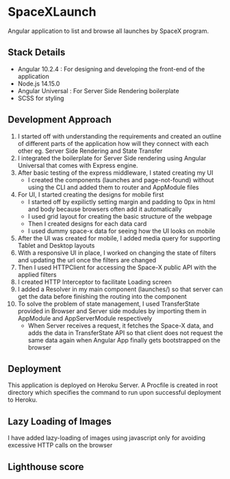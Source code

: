 # SpaceXLaunch

Angular application to list and browse all launches by SpaceX program.

## Stack Details
- Angular 10.2.4 : For designing and developing the front-end of the application
- Node.js 14.15.0 
- Angular Universal : For Server Side Rendering boilerplate
- SCSS for styling

## Development Approach

1. I started off with understanding the requirements and created an outline of different parts of the application how will they connect with each other eg. Server Side Rendering and State Transfer
2. I integrated the boilerplate for Server Side rendering using Angular Universal that comes with Express engine.
3. After basic testing of the express middleware, I stated creating my UI
    - I created the components (launches and page-not-found) without using the CLI and added them to router and AppModule files
4. For UI, I started creating the designs for mobile first
    - I started off by expilictly setting margin and padding to 0px in html and body because browsers often add it automatically
    - I used grid layout for creating the basic structure of the webpage
    - Then I created designs for each data card 
    - I used dummy space-x data for seeing how the UI looks on mobile
5. After the UI was created for mobile, I  added media query for supporting Tablet and Desktop layouts
6. With a responsive UI in place, I worked on changing the state of filters and updating the url once the filters are changed
7. Then I used HTTPClient for accessing the Space-X public API with the applied filters
8. I created HTTP Interceptor to facilitate Loading screen
9. I added a Resolver in my main component (launches/) so that server can get the data before finishing the routing into the component
10. To solve the problem of state management, I used TransferState provided in Browser and Server side modules by importing them in AppModule and AppServerModule respectively
    - When Server receives a request, it fetches the Space-X data, and adds the data in TransferState API so that client does not request the same data again when Angular App finally gets bootstrapped on the browser 

## Deployment

This application is deployed on Heroku Server. A Procfile is created in root directory which specifies the command to run upon successful deployment to Heroku.

## Lazy Loading of Images

I have added lazy-loading of images using javascript only for avoiding excessive HTTP calls on the browser

## Lighthouse score

